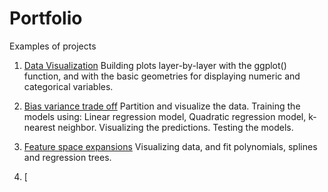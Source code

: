 # Portfolio

Examples of projects

1. [Data Visualization](https://github.com/la6if9/Data-Visual) 
Building plots layer-by-layer with the ggplot() function, and with the basic geometries for displaying numeric and categorical variables.

2. [Bias variance trade off](https://github.com/la6if9/Bias-variance-trade-off)
Partition and visualize the data. 
Training the models using: Linear regression model, Quadratic regression model, k-nearest neighbor.
Visualizing the predictions.
Testing the models.

3. [Feature space expansions](https://github.com/la6if9/Feature-space-expansions)
Visualizing data, and fit polynomials, splines and regression trees.

4. [

